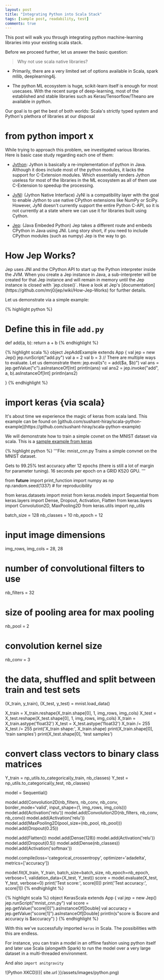 ```yaml
---
layout: post
title: "Integrating Python into Scala Stack"
tags: [sample post, readability, test]
comments: true
---
```


This post will walk you through integrating python machine-learning libraries into your existing scala stack. 

Before we proceed further, let us answer the basic question:


> Why not use scala native libraries?

* Primarily, there are a very limited set of options available in Scala, spark mllib, deeplearning4j.

* The python ML ecosystem is huge, scikit-learn itself is enough for most usecases. With the recent surge of deep-learning, most of the established and stable libraries such as Keras/Tensorflow/Theano are available in python.



Our goal is to get the best of both worlds: Scala's strictly typed system and Python's plethora of libraries at our disposal


<h1 class="title"> from python import x </h1>
While trying to approach this problem, we investigated various libraries. Here is basic case study regarding each one of them: 

* [Jython](http://www.jython.org/): Jython is basically a re-implementation of python in Java. Although it does include most of the python modules, it lacks the support for C-Extension modules. Which essentially renders Jython useless for most of the libraries in the ML ecosystem as all of them use C-Extension to speedup the processing.

* [JyNI](http://jyni.org/): (Jython Native Interface) JyNI is a compatibility layer with the goal to enable Jython to use native CPython extensions like NumPy or SciPy. However, JyNI doesn't currently support the entire Python C-API, so it is not currently at a state where we can use it for libraries built using Cython.

* [Jep](https://github.com/mrj0/jep): (Java Embeded Python) Jep takes a different route and embeds CPython in Java using JNI. Long story short, if you need to include CPython modules (such as numpy) Jep is the way to go.


<h1 class="title"> How Jep Works? </h1>
Jep uses JNI and the CPython API to start up the Python interpreter inside the JVM. When you create a Jep instance in Java, a sub-interpreter will be created for that Jep instance and will remain in memory until the Jep instance is closed with `jep.close()`. Have a look at Jep's [documentation](https://github.com/mrj0/jep/wiki/How-Jep-Works) for further details.

Let us demonstrate via a simple example:

{% highlight python %}
# Define this in file `add.py`
def add(a, b):
	return a + b
{% endhighlight %}

{% highlight scala %}
object JepAddExample extends App {
	val jep = new Jep()
	jep.runScript("add.py")
	val a = 2
	val b = 3
	// There are multiple ways to evaluate. Let us demonstrate them:
	jep.eval(s"c = add($a, $b)")
	val ans = jep.getValue("c").asInstanceOf[Int]
	println(ans)
	val ans2 = jep.invoke("add", a, b).asInstanceOf[Int]
	println(ans2)

}
{% endhighlight %}

<h1 class="title"> import keras {via scala} </h1>
It's about time we experience the magic of keras from scala land. This example can be found on [github.com/sushant-hiray/scala-python-example](https://github.com/sushant-hiray/scala-python-example)

We will demonstrate how to train a simple covnet on the MNIST dataset via scala. This is a [sample example from keras](https://github.com/fchollet/keras/blob/master/examples/mnist_cnn.py)

{% highlight python %}
'''File: mnist_cnn.py
Trains a simple convnet on the MNIST dataset.

Gets to 99.25% test accuracy after 12 epochs
(there is still a lot of margin for parameter tuning).
16 seconds per epoch on a GRID K520 GPU.
'''

from __future__ import print_function
import numpy as np
np.random.seed(1337)  # for reproducibility

from keras.datasets import mnist
from keras.models import Sequential
from keras.layers import Dense, Dropout, Activation, Flatten
from keras.layers import Convolution2D, MaxPooling2D
from keras.utils import np_utils

batch_size = 128
nb_classes = 10
nb_epoch = 12

# input image dimensions
img_rows, img_cols = 28, 28
# number of convolutional filters to use
nb_filters = 32
# size of pooling area for max pooling
nb_pool = 2
# convolution kernel size
nb_conv = 3

# the data, shuffled and split between train and test sets
(X_train, y_train), (X_test, y_test) = mnist.load_data()

X_train = X_train.reshape(X_train.shape[0], 1, img_rows, img_cols)
X_test = X_test.reshape(X_test.shape[0], 1, img_rows, img_cols)
X_train = X_train.astype('float32')
X_test = X_test.astype('float32')
X_train /= 255
X_test /= 255
print('X_train shape:', X_train.shape)
print(X_train.shape[0], 'train samples')
print(X_test.shape[0], 'test samples')

# convert class vectors to binary class matrices
Y_train = np_utils.to_categorical(y_train, nb_classes)
Y_test = np_utils.to_categorical(y_test, nb_classes)

model = Sequential()

model.add(Convolution2D(nb_filters, nb_conv, nb_conv,
                        border_mode='valid',
                        input_shape=(1, img_rows, img_cols)))
model.add(Activation('relu'))
model.add(Convolution2D(nb_filters, nb_conv, nb_conv))
model.add(Activation('relu'))
model.add(MaxPooling2D(pool_size=(nb_pool, nb_pool)))
model.add(Dropout(0.25))

model.add(Flatten())
model.add(Dense(128))
model.add(Activation('relu'))
model.add(Dropout(0.5))
model.add(Dense(nb_classes))
model.add(Activation('softmax'))

model.compile(loss='categorical_crossentropy',
              optimizer='adadelta',
              metrics=['accuracy'])

model.fit(X_train, Y_train, batch_size=batch_size, nb_epoch=nb_epoch,
          verbose=1, validation_data=(X_test, Y_test))
score = model.evaluate(X_test, Y_test, verbose=0)
print('Test score:', score[0])
print('Test accuracy:', score[1])
{% endhighlight %}


{% highlight scala %}
object KerasScala extends App {
	val jep = new Jep()
	jep.runScript("mnist_cnn.py")
	val score = jep.getValue("score[0]").asInstanceOf[Double]
	val accuracy = jep.getValue("score[1]").asInstanceOf[Double]
	println(s"score is $score and accuracy is $accuracy")
}
{% endhighlight %}

With this we've successfully imported `keras` in Scala. The possibilities with this are endless. 

For instance, you can train a model in an offline fashion using python itself and later use Scala (alongwith Spark) to run the model over a very large dataset in a multi-threaded environment.

And also `import anitgravity`

![Python XKCD]({{ site.url }}/assets/images/python.png)
